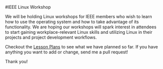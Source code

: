 #IEEE Linux Workshop

We will be holding Linux workshops for IEEE members who wish to learn how to use the operating system and how to take advantage of its functionality.
We are hoping our workshops will spark interest in attendees to start gaining workplace-relevant Linux skills and utilizing Linux in their projects and project development workflows.

Checkout the [Lesson Plans](LessonPlans.md) to see what we have planned so far.
If you have anything you want to add or change, send me a pull request!

Thank you!
